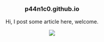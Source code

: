 <p align="center">
  <h3 align="center">p44n1c0.github.io</h3>
  <p align="center">Hi, I post some article here, welcome.</p>
  <p align="center">
    <a href="https://github.com/p44n1c0/p44n1c0.github.io/blob/master/LICENSE">
      <img src="https://img.shields.io/badge/license-MIT-blue.svg">
    </a>
  </p>
</p>